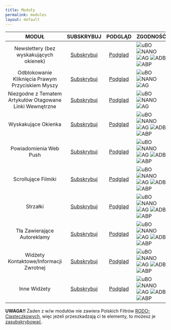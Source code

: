 ```yaml
---
title: Moduły
permalink: modules
layout: default
---
```


| MODUŁ  | SUBSKRYBUJ  | PODGLĄD  | ZGODNOŚĆ  |
|:-:|:-:|:-:|---|
|Newslettery (bez wyskakujących okienek)|[Subskrybuj][Newslettery]  | [Podgląd][N_Podgląd] |![uBO][uBO] ![NANO][NANO] ![AG][AG] ![ADB][ADB] ![ABP][ABP]  |
|Odblokowanie Kliknięcia Prawym Przyciskiem Myszy  |[Subskrybuj][Prawy Klik]  | [Podgląd][PK_Podgląd]   |![uBO][uBO] ![NANO][NANO] ![AG][AG]  |
|Niezgodne z Tematem Artykułów Otagowane Linki Wewnętrzne  |[Subskrybuj][Tag Link]   | [Podgląd][TL_Podgląd]   |![uBO][uBO] ![NANO][NANO] ![AG][AG]  |
|Wyskakujące Okienka   |[Subskrybuj][Pop]   | [Podgląd][Pop_Podgląd]   |![uBO][uBO] ![NANO][NANO] ![AG][AG] ![ADB][ADB] ![ABP][ABP]   |
|Powiadomienia Web Push   |[Subskrybuj][Push]   | [Podgląd][Push_Podgląd]   |![uBO][uBO] ![NANO][NANO] ![AG][AG] ![ADB][ADB] ![ABP][ABP]   |
|Scrollujące Filmiki   |[Subskrybuj][Scroll Film]   | [Podgląd][SF_Podgląd]   |![uBO][uBO] ![NANO][NANO] ![AG][AG] ![ADB][ADB] ![ABP][ABP]   |
|Strzałki   |[Subskrybuj][Strzałki]   | [Podgląd][Strzałki_Podgląd]   |![uBO][uBO] ![NANO][NANO] ![AG][AG] ![ADB][ADB] ![ABP][ABP]   |
|Tła Zawierające Autoreklamy   |[Subskrybuj][Tła_Autoreklamy]   | [Podgląd][Tła_Autoreklamy_Podgląd]   |![uBO][uBO] ![NANO][NANO] ![AG][AG] ![ADB][ADB] ![ABP][ABP]   |
|Widżety Kontaktowe/Informacji Zwrotnej   |[Subskrybuj][Widżety_Kontaktowe]   | [Podgląd][Widżety_Kontaktowe_Podgląd]   |![uBO][uBO] ![NANO][NANO] ![AG][AG] ![ADB][ADB] ![ABP][ABP]   |
|Inne Widżety   |[Subskrybuj][Inne_Widżety]   | [Podgląd][Inne_Widżety_Podgląd]   |![uBO][uBO] ![NANO][NANO] ![AG][AG] ![ADB][ADB] ![ABP][ABP]   |

[Newslettery]: https://subscribe.adblockplus.org/?location=https://raw.githubusercontent.com/PolishFiltersTeam/PolishAnnoyanceFilters/master/PAF_newsletters.txt&title=PFEI%20-%20Newslettery
[N_Podgląd]: https://raw.githubusercontent.com/PolishFiltersTeam/PolishAnnoyanceFilters/master/PAF_newsletters.txt
[Prawy Klik]: https://subscribe.adblockplus.org/?location=https://raw.githubusercontent.com/PolishFiltersTeam/PolishAnnoyanceFilters/master/PAF_unlocking_right_click.txt&title=PFEI%20-%20Odblokuj%20Prawy%20Klik
[PK_Podgląd]: https://raw.githubusercontent.com/PolishFiltersTeam/PolishAnnoyanceFilters/master/PAF_unlocking_right_click.txt
[Tag Link]: https://subscribe.adblockplus.org/?location=https://raw.githubusercontent.com/PolishFiltersTeam/PolishAnnoyanceFilters/master/PAF_tagged_internal_links.txt&title=PFEI%20-%20Otagowane%20Linki%20Wewnętrzne
[TL_Podgląd]: https://raw.githubusercontent.com/PolishFiltersTeam/PolishAnnoyanceFilters/master/PAF_tagged_internal_links.txt
[Pop]: https://subscribe.adblockplus.org/?location=https://raw.githubusercontent.com/PolishFiltersTeam/PolishAnnoyanceFilters/master/PAF_pop-ups.txt&title=PFEI%20-%20Pop-upy
[Pop_Podgląd]: https://raw.githubusercontent.com/PolishFiltersTeam/PolishAnnoyanceFilters/master/PAF_pop-ups.txt
[Push]: https://subscribe.adblockplus.org/?location=https://raw.githubusercontent.com/PolishFiltersTeam/PolishAnnoyanceFilters/master/PAF_push.txt&title=PFEI%20-%20Powiadomienia%20Web%20Push
[Push_Podgląd]: https://raw.githubusercontent.com/PolishFiltersTeam/PolishAnnoyanceFilters/master/PAF_push.txt
[Scroll Film]: https://subscribe.adblockplus.org/?location=https://raw.githubusercontent.com/PolishFiltersTeam/PolishAnnoyanceFilters/master/PAF_scrolling_videos.txt&title=PFEI%20-%20Scrollujące%20Filmiki
[SF_Podgląd]: https://raw.githubusercontent.com/PolishFiltersTeam/PolishAnnoyanceFilters/master/PAF_scrolling_videos.txt
[Strzałki]: https://subscribe.adblockplus.org/?location=https://raw.githubusercontent.com/PolishFiltersTeam/PolishAnnoyanceFilters/master/PAF_arrows.txt&title=PFEI%20-%20Strzałki
[Strzałki_Podgląd]: https://raw.githubusercontent.com/PolishFiltersTeam/PolishAnnoyanceFilters/master/PAF_arrows.txt
[Tła_Autoreklamy]: https://subscribe.adblockplus.org/?location=https://raw.githubusercontent.com/PolishFiltersTeam/PolishAnnoyanceFilters/master/PAF_backgrounds_self-advertising.txt&title=PFEI%20-%20Tła%20Zawierające%20Autoreklamy
[Tła_Autoreklamy_Podgląd]: https://raw.githubusercontent.com/PolishFiltersTeam/PolishAnnoyanceFilters/master/PAF_backgrounds_self-advertising.txt
[Widżety_Kontaktowe]: https://subscribe.adblockplus.org/?location=https://raw.githubusercontent.com/PolishFiltersTeam/PolishAnnoyanceFilters/master/PAF_contact_feedback_widgets.txt&title=PFEI%20-%20Widżety%20Kontaktowe/Informacji%20Zwrotnej
[Widżety_Kontaktowe_Podgląd]: https://raw.githubusercontent.com/PolishFiltersTeam/PolishAnnoyanceFilters/master/PAF_contact_feedback_widgets.txt
[Inne_Widżety]: https://subscribe.adblockplus.org/?location=https://raw.githubusercontent.com/PolishFiltersTeam/PolishAnnoyanceFilters/master/PAF_other_widgets.txt&title=PFEI%20-%20Inne%20Widżety
[Inne_Widżety_Podgląd]: https://raw.githubusercontent.com/PolishFiltersTeam/PolishAnnoyanceFilters/master/PAF_other_widgets.txt

[uBO]: https://www.certyficate.it/adblock/ublock.png
[AG]: https://raw.githubusercontent.com/PolishFiltersTeam/PolishAnnoyanceFilters.netlify.com/master/assets/images/AdGuard_logo_32.png
[ADB]: https://www.certyficate.it/adblock/adblock.png
[ABP]: https://www.certyficate.it/adblock/adblock_plus.png
[NANO]: https://www.certyficate.it/adblock/nano.png

**UWAGA!!** Żaden z w/w modułów nie zawiera Polskich Filtrów [RODO-Ciasteczkowych](https://raw.githubusercontent.com/MajkiIT/polish-ads-filter/master/cookies_filters/adblock_cookies.txt), więc jeżeli przeszkadzają ci te elementy, to możesz je [zasubskrybować][Polskie Filtry RODO-Ciasteczkowe Subscribe].

[Polskie Filtry RODO-Ciasteczkowe Subscribe]: https://subscribe.adblockplus.org/?location=https://raw.githubusercontent.com/MajkiIT/polish-ads-filter/master/cookies_filters/adblock_cookies.txt&title=Polskie%20Filtry%20RODO-Ciasteczkowe

